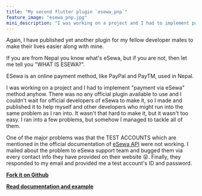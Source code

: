 ```yaml
---
title: "My second flutter plugin `esewa_pnp`"
feature_image: "esewa_pnp.jpg"
mini_description: "I was working on a project and I had to implement payment via eSewa method anyhow. There was no any official plugin available to use and I couldn't wait for official developers of eSewa to make it, so I made and published..."
---
```


Again, I have published yet another plugin for my fellow developer mates to make their lives easier along with mine.

If you are from Nepal you know what's eSewa, but if you are not, then let me tell you "WHAT IS ESEWA?".

ESewa is an online payment method, like PayPal and PayTM, used in Nepal.

I was working on a project and I had to implement "payment via eSewa" method anyhow. There was no any official plugin available to use and I couldn't wait for official developers of eSewa to make it, so I made and published it to help myself and other developers who might run into the same problem as I ran into. It wasn't that hard to make it, but it wasn't too easy. I ran into a few problems, but somehow I managed to tackle all of them.

One of the major problems was that the TEST ACCOUNTS which are mentioned in the official documentation of [eSewa API](https://developers.esewa.com.np/) were not working. I mailed about the problem to eSewa support team and bugged them via every contact info they have provided on their website 😝. Finally, they responded to my email and provided me a test account's ID and password.

[**Fork it on Github**](https://github.com/ayyshim/esewa_pnp)

[**Read documentation and example**](https://pub.dev/packages/esewa_pnp)
